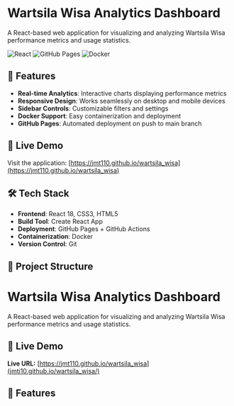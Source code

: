 # Wartsila Wisa Analytics Dashboard

A React-based web application for visualizing and analyzing Wartsila Wisa performance metrics and usage statistics.

![React](https://img.shields.io/badge/React-18.2.0-blue)
![GitHub Pages](https://img.shields.io/badge/GitHub-Pages-brightgreen)
![Docker](https://img.shields.io/badge/Docker-Ready-blue)

## 🌟 Features

- **Real-time Analytics**: Interactive charts displaying performance metrics
- **Responsive Design**: Works seamlessly on desktop and mobile devices
- **Sidebar Controls**: Customizable filters and settings
- **Docker Support**: Easy containerization and deployment
- **GitHub Pages**: Automated deployment on push to main branch

## 🚀 Live Demo

Visit the application: [https://jmt110.github.io/wartsila_wisa](https://jmt110.github.io/wartsila_wisa)

## 🛠️ Tech Stack

- **Frontend**: React 18, CSS3, HTML5
- **Build Tool**: Create React App
- **Deployment**: GitHub Pages + GitHub Actions
- **Containerization**: Docker
- **Version Control**: Git

## 📁 Project Structure

# Wartsila Wisa Analytics Dashboard

A React-based web application for visualizing and analyzing Wartsila Wisa performance metrics and usage statistics.

## 🌟 Live Demo

**Live URL:** [https://jmt110.github.io/wartsila_wisa](jmti10.github.io/wartsila_wisa/)

## 🚀 Features
<!-- rest of your existing content -->
